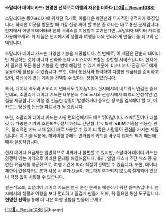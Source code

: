 **소말리아 데이터 카드: 현명한 선택으로 여행의 자유를 더하다 [[TG💪+ @esim1088](https://t.me/s/esim1088)]**

소말리아는 동아프리카에 위치한 국가로, 아름다운 해안선과 역사적인 유적지가 특징입니다. 하지만 이곳을 방문할 때 가장 신경 써야 할 부분 중 하나는 바로 통신 문제입니다. 현지에서 어떻게 데이터와 전화 서비스를 이용할지 고민된다면, 소말리아 데이터 카드를 사용해보세요. 이 제품은 현지에서의 생활과 여행을 더욱 편리하게 만들어 줄 최고의 선택입니다.

소말리아 데이터 카드는 다양한 기능을 제공합니다. 첫 번째로, 이 제품은 단순히 데이터만 제공하는 것이 아니라 전화와 문자 서비스까지 포함된 종합형 서비스입니다. 현지에서 필요한 모든 통신 기능을 한 번에 해결할 수 있기 때문에, 비즈니스나 관광 모두에게 유용하게 활용될 수 있습니다. 또한, 여러 통신사와 협력하여 다양한 요금제를 준비하고 있어, 자신에게 맞는 계획을 선택할 수 있다는 장점이 있습니다.

특히, 데이터 속도와 커버리지 면에서도 뛰어납니다. 현지에서의 네트워크 연결은 중요한데요, 소말리아 데이터 카드는 대부분의 주요 도시와 관광지에서 빠르고 안정적인 연결을 제공합니다. 여행 중 긴급한 상황이 발생하거나 중요한 정보를 검색해야 할 때, 이 카드는 당신의 든든한 파트너가 될 것입니다.

또한, 소말리아 데이터 카드는 사용 편의성에서도 매우 뛰어납니다. 스마트폰이나 태블릿 등 다양한 기기와 호환되며, 설치 과정도 간단합니다. 특히, **eSIM** 기술을 적용한 경우, 물리적인 카드 교체 없이 바로 사용할 수 있어 더 많은 사람들이 관심을 가지는 제품입니다. 이 기술 덕분에, 해외여행 중에도 번거롭게 카드를 바꾸지 않아도 되기 때문에 매우 실용적입니다.

현지 데이터 요금제는 일반적으로 비싸거나 불편할 수 있지만, 소말리아 데이터 카드는 경쟁력 있는 가격으로 이러한 문제를 해결해줍니다. 특히, 일일 패스나 주간 패스 등 유연한 요금제를 제공하므로, 여행 기간에 따라 적절히 선택할 수 있습니다. 또한, 데이터 제한이 있을지라도 초과 사용 시 추가 요금이 과도하게 부과되지 않도록 설계되어 있으니 걱정 없이 사용할 수 있습니다.

결론적으로, 소말리아 데이터 카드는 현지 통신 문제를 해결하기 위한 필수품입니다. 현지에서의 생활과 여행을 보다 편리하고 즐겁게 만들기 위해, 꼭 필요한 통신 도구입니다. **현명한 선택**을 통해 더 나은 여행 경험을 만들어 보세요.

[[TG💪+ @esim1088](https://t.me/s/esim1088) ![Image](https://i.postimg.cc/Y0z9fWf4/image.png)]